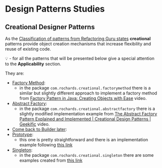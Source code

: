 # Design Patterns Studies

## Creational Designer Patterns

As the [Classification of patterns from Refactoring Guru states](https://refactoring.guru/design-patterns/classification) 
**creational** patterns provide object creation mechanisms that increase flexibility and reuse of existing code.

:bulb: - for all the patterns that will be presented below give a special attention to the **Applicability** section.

They are:
- [Factory Method](https://refactoring.guru/design-patterns/factory-method):
  - in the package `com.rochards.creational.factorymethod` there is a similar but slightly different approach to implement a factory method from [Factory Pattern in Java: Creating Objects with Ease](https://www.youtube.com/watch?v=iTfa97vXCAo) video.
- [Abstract Factory](https://refactoring.guru/design-patterns/abstract-factory):
  - in the package `com.rochards.creational.abstractfactory` there is a slightly modified implementation example from [The Abstract Factory Pattern Explained and Implemented | Creational Design Patterns | Geekific](https://www.youtube.com/watch?v=QNpwWkdFvgQ) video.
- [Come back to Builder later](https://refactoring.guru/design-patterns/builder):
- [Prototype](https://refactoring.guru/design-patterns/prototype):
  - this one is pretty straightforward and there is an implementation example following [this link](https://refactoring.guru/design-patterns/prototype/java/example)
- [Singleton](https://refactoring.guru/design-patterns/singleton):
  - in the package `com.rochards.creational.singleton` there are some examples created from [this link](https://refactoring.guru/design-patterns/singleton/java/example#lang-features)